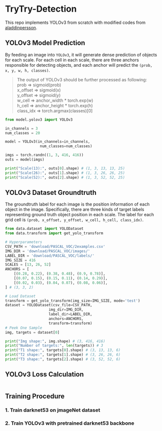# TryTry-Detection

This repo implements YOLOv3 from scratch with modified codes from [aladdinpersson](https://github.com/aladdinpersson/Machine-Learning-Collection/tree/master/ML/Pytorch/object_detection/YOLOv3).

## YOLOv3 Model Prediction
By feeding an image into `YOLOv3`, it will generate dense prediction of objects for each scale. For each cell in each scale, there are three anchors responsible for detecting objects, and each anchor will predict the `(prob, x, y, w, h, classes)`.
> The output of YOLOv3 should be further processed as following:  
> prob => sigmoid(prob)  
> x\_offset => sigmoid(x)  
> y\_offset => sigmoid(y)  
> w\_cell => anchor\_width * torch.exp(w)  
> h\_cell => anchor\_height * torch.exp(h)  
> class\_idx => torch.argmax(classes)[0]
```python
from model.yolov3 import YOLOv3

in_channels = 3
num_classes = 20

model = YOLOv3(in_channels=in_channels,
                num_classes=num_classes)

imgs = torch.randn((1, 3, 416, 416))
outs = model(imgs)

print("Scale(13):", outs[0].shape) # (1, 3, 13, 13, 25)
print("Scale(26):", outs[1].shape) # (1, 3, 26, 26, 25)
print("Scale(52):", outs[2].shape) # (1, 3, 52, 52, 25)
```

## YOLOv3 Dataset Groundtruth
The groundtruth label for each image is the position information of each object in the image. Specifically, there are three kinds of target labels representing ground truth object position in each scale. The label for each grid cell is `(prob, x_offset, y_offset, w_cell, h_cell, class_idx)`.
```python
from data.dataset import YOLODataset
from data.transform import get_yolo_transform

# Hyperparameters
CSV_PATH = 'download/PASCAL_VOC/2examples.csv'
IMG_DIR = 'download/PASCAL_VOC/images/'
LABEL_DIR = 'download/PASCAL_VOC/labels/'
IMG_SIZE = 416
SCALES = [13, 26, 52]
ANCHORS = [
    [(0.28, 0.22), (0.38, 0.48), (0.9, 0.78)],
    [(0.07, 0.15), (0.15, 0.11), (0.14, 0.29)],
    [(0.02, 0.03), (0.04, 0.07), (0.08, 0.06)],
] # (3, 3, 2)

# Load Dataset
transform = get_yolo_transform(img_size=IMG_SIZE, mode='test')
dataset = YOLODataset(csv_file=CSV_PATH,
                    img_dir=IMG_DIR,
                    label_dir=LABEL_DIR,
                    anchors=ANCHORS,
                    transform=transform)
# Peek One Sample
img, targets = dataset[0]

print("Img shape:", img.shape) # (3, 416, 416)
print("Number of targets:", len(targets)) # 3
print("T1 shape:", targets[0].shape) # (3, 13, 13, 6)
print("T2 shape:", targets[1].shape) # (3, 26, 26, 6)
print("T3 shape:", targets[2].shape) # (3, 52, 52, 6)
```

## YOLOv3 Loss Calculation
```python

```

## Training Procedure
### 1. Train darknet53 on jmageNet dataset
### 2. Train YOLOv3 with pretrained darknet53 backbone
